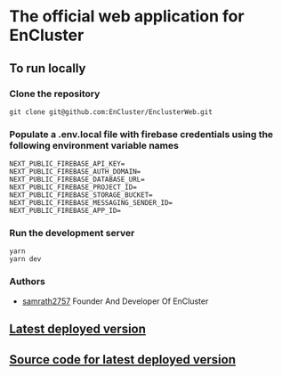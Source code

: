 # The official web application for EnCluster

## To run locally

### Clone the repository

```
git clone git@github.com:EnCluster/EnclusterWeb.git
```

### Populate a .env.local file with firebase credentials using the following environment variable names

```
NEXT_PUBLIC_FIREBASE_API_KEY=
NEXT_PUBLIC_FIREBASE_AUTH_DOMAIN=
NEXT_PUBLIC_FIREBASE_DATABASE_URL=
NEXT_PUBLIC_FIREBASE_PROJECT_ID=
NEXT_PUBLIC_FIREBASE_STORAGE_BUCKET=
NEXT_PUBLIC_FIREBASE_MESSAGING_SENDER_ID=
NEXT_PUBLIC_FIREBASE_APP_ID=
```

### Run the development server

```
yarn
yarn dev
```

### Authors
- [samrath2757](https://github.com/samrath2007/) Founder And Developer Of EnCluster

## [Latest deployed version](https://en-cluster-web.vercel.app)
## [Source code for latest deployed version](https://github.com/samrath2007/enclusterWeb/)
